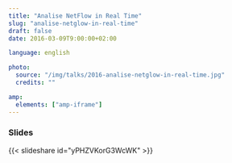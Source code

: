 ```yaml
---
title: "Analise NetFlow in Real Time"
slug: "analise-netglow-in-real-time"
draft: false
date: 2016-03-09T9:00:00+02:00

language: english

photo:
  source: "/img/talks/2016-analise-netglow-in-real-time.jpg"
  credits: ""

amp:
  elements: ["amp-iframe"]
---
```


<!--more-->

### Slides

{{< slideshare id="yPHZVKorG3WcWK" >}}
